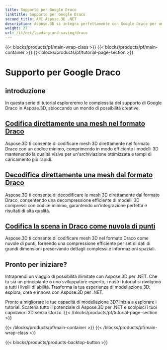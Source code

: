 ```yaml
---
title: Supporto per Google Draco
linktitle: Supporto per Google Draco
second_title: API Aspose.3D .NET
description: Aspose.3D si integra perfettamente con Google Draco per una compressione e decompressione efficiente dei modelli 3D, ottimizzando le dimensioni dei file e migliorando le prestazioni.
weight: 27
url: /it/net/loading-and-saving/draco
---
```


{{< blocks/products/pf/main-wrap-class >}}
{{< blocks/products/pf/main-container >}}
{{< blocks/products/pf/tutorial-page-section >}}

# Supporto per Google Draco

## introduzione

In questa serie di tutorial esploreremo le complessità del supporto di Google Draco in Aspose.3D, sbloccando un mondo di possibilità creative.

## [Codifica direttamente una mesh nel formato Draco](encode-mesh)

Aspose.3D ti consente di codificare mesh 3D direttamente nel formato Draco con un codice minimo, comprimendo in modo efficiente i modelli 3D mantenendo la qualità visiva per un'archiviazione ottimizzata e tempi di caricamento più rapidi.

## [Decodifica direttamente una mesh dal formato Draco](decode-mesh)

Aspose.3D ti consente di decodificare le mesh 3D direttamente dal formato Draco, consentendo una decompressione efficiente di modelli 3D compressi con codice minimo, garantendo un'integrazione perfetta e risultati di alta qualità.

## [Codifica la scena in Draco come nuvola di punti](encode-scene-as-point-cloud)

Aspose.3D ti consente di codificare mesh 3D nel formato Draco come nuvole di punti, fornendo una compressione efficiente per set di dati di grandi dimensioni preservando dettagli complessi e informazioni spaziali.


## Pronto per iniziare?

Intraprendi un viaggio di possibilità illimitate con Aspose.3D per .NET. Che tu sia un principiante o uno sviluppatore esperto, i nostri tutorial si rivolgono a tutti i livelli di abilità. Trasforma la tua esperienza di modellazione 3D: esplora, crea e innova con Aspose.3D per .NET.

Pronto a migliorare le tue capacità di modellazione 3D? Inizia a esplorare i tutorial. Scatena tutto il potenziale di Aspose.3D per .NET e scolpisci i tuoi capolavori 3D senza sforzo.
{{< /blocks/products/pf/tutorial-page-section >}}

{{< /blocks/products/pf/main-container >}}
{{< /blocks/products/pf/main-wrap-class >}}

{{< blocks/products/products-backtop-button >}}
